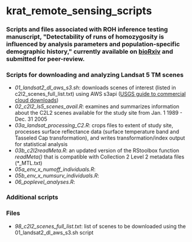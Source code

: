 # krat_remote_sensing_scripts

### Scripts and files associated with ROH inference testing manuscript, "Detectability of runs of homozygosity is influenced by analysis parameters and population-specific demographic history," currently available on [bioRxiv](https://www.biorxiv.org/content/10.1101/2022.09.29.510155v1) and submitted for peer-review.

### Scripts for downloading and analyzing Landsat 5 TM scenes 
* *01_landsat2_dl_aws_s3.sh*: downloads scenes of interest (listed in c2l2_scenes_full_list.txt) using AWS s3api ([USGS guide to commercial cloud downloads](https://prd-wret.s3.us-west-2.amazonaws.com/assets/palladium/production/atoms/files/LSDS-2032-Landsat-Commercial-Cloud-Direct-Access-Users-Guide-v2.pdf.pdf))
* *02_c2l2_ls5_scenes_avail.R*: examines and summarizes information about the C2L2 scenes available for the study site from Jan. 1 1989 - Dec. 31 2005
* *03a_landsat_processing_C2.R*: crops files to extent of study site, processes surface reflectance data (surface temperature band and Tasseled Cap transformation), and writes transformation/index output for statistical analysis
* *03b_c2l2readMeta.R*: an updated version of the RStoolbox function *readMeta()* that is compatible with Collection 2 Level 2 metadata files (*_MTL.txt)
* *05a_env_x_numoff_individuals.R*: 
* *05b_env_x_numsurv_individuals.R*: 
* *06_poplevel_analyses.R*:

### Additional scripts


### Files
* *98_c2l2_scenes_full_list.txt*: list of scenes to be downloaded using the 01_landsat2_dl_aws_s3.sh script